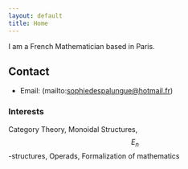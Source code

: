 ```yaml
---
layout: default
title: Home
---
```


I am a French Mathematician based in Paris.

## Contact

* Email: (mailto:sophiedespalungue@hotmail.fr)

### Interests

Category Theory, Monoidal Structures, $$E_n$$-structures, Operads, Formalization of mathematics
